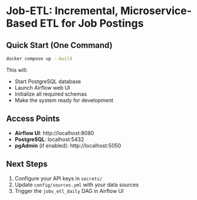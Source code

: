 # Job-ETL: Incremental, Microservice-Based ETL for Job Postings

## Quick Start (One Command)

```bash
docker compose up --build
```

This will:
- Start PostgreSQL database
- Launch Airflow web UI
- Initialize all required schemas
- Make the system ready for development

## Access Points
- **Airflow UI**: http://localhost:8080
- **PostgreSQL**: localhost:5432
- **pgAdmin** (if enabled): http://localhost:5050

## Next Steps
1. Configure your API keys in `secrets/`
2. Update `config/sources.yml` with your data sources
3. Trigger the `jobs_etl_daily` DAG in Airflow UI